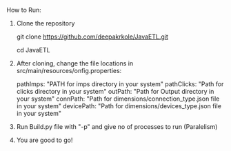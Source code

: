 

How to Run:

1. Clone the repository

    git clone https://github.com/deepakrkole/JavaETL.git

    cd JavaETL

2. After cloning, change the file locations in src/main/resources/onfig.properties:

	pathImps:  "PATH for imps directory in your system"
	pathClicks: "Path for clicks directory in your system"
	outPath: "Path for Output directory in your system"
	connPath: "Path for dimensions/connection_type.json file in your system"
	devicePath: "Path for dimensions/devices_type.json file in your system"

3. Run Build.py file with "-p" and give no of processes to run (Paralelism)

4. You are good to go!